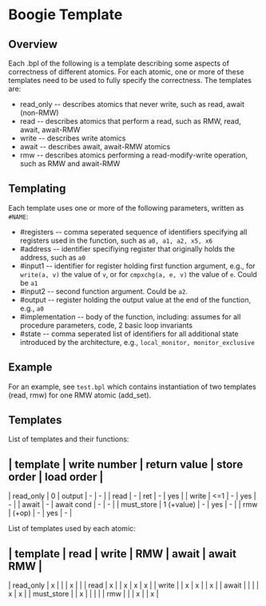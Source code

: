 # Boogie Template
## Overview

Each .bpl of the following is a template describing some aspects of correctness of different atomics.
For each atomic, one or more of these templates need to be used to fully specify the correctness.
The templates are:

- read_only -- describes atomics that never write, such as read, await (non-RMW)
- read -- describes atomics that perform a read, such as RMW, read, await, await-RMW
- write -- describes write atomics
- await -- describes await, await-RMW atomics
- rmw -- describes atomics performing a read-modify-write operation, such as RMW and await-RMW

## Templating

Each template uses one or more of the following parameters, written as `#NAME`:

- #registers -- comma seperated sequence of identifiers specifying all registers used in the function, such as `a0, a1, a2, x5, x6`
- #address -- identifier specifiying register that originally holds the address, such as `a0`
- #input1 -- identifier for register holding first function argument, e.g., for `write(a, v)` the value of `v`, or for `cmpxchg(a, e, v)` the value of `e`. Could be `a1`
- #input2 -- second function argument. Could be `a2`.
- #output -- register holding the output value at the end of the function, e.g., `a0`
- #implementation -- body of the function, including: assumes for all procedure parameters, code, 2 basic loop invariants
- #state -- comma seperated list of identifiers for all additional state introduced by the architecture, e.g., `local_monitor, monitor_exclusive`

## Example

For an example, see `test.bpl` which contains instantiation of two templates (read, rmw) for one RMW atomic (add_set).

## Templates

List of templates and their functions:

| template   | write number | return value | store order | load order |
-----------------------------------------------------------------------
| read_only  | 0            |   output     |  -          | -          |
| read       | -            |   ret        |  -          | yes        |
| write      | <=1          |   -          |  yes        | -          |
| await      | -            |   await cond |  -          | -          |
| must_store |  1 (+value)  |   -          |  yes        | -          |
| rmw        |  (+op)       |   -          |  yes        | -          |

List of templates used by each atomic:

| template   | read | write | RMW | await | await RMW |
-------------------------------------------------------
| read_only  | x    |       |     | x     |           |
| read       | x    |       |  x  | x     | x         |
| write      |      | x     |  x  |       | x         |
| await      |      |       |     | x     | x         |
| must_store |      | x     |     |       |           |
| rmw        |      |       |  x  |       | x         |


